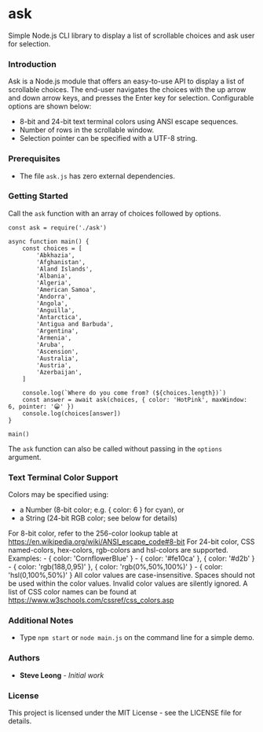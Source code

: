 # ask
Simple Node.js CLI library to display a list of scrollable choices and ask user for selection.

### Introduction
Ask is a Node.js module that offers an easy-to-use API to display a list of scrollable choices.
The end-user navigates the choices with the up arrow and down arrow keys, and presses the Enter
key for selection. Configurable options are shown below:
- 8-bit and 24-bit text terminal colors using ANSI escape sequences.
- Number of rows in the scrollable window.
- Selection pointer can be specified with a UTF-8 string.

### Prerequisites
- The file `ask.js` has zero external dependencies.

### Getting Started
Call the `ask` function with an array of choices followed by options.
```
const ask = require('./ask')

async function main() {
    const choices = [
        'Abkhazia',
        'Afghanistan',
        'Aland Islands',
        'Albania',
        'Algeria',
        'American Samoa',
        'Andorra',
        'Angola',
        'Anguilla',
        'Antarctica',
        'Antigua and Barbuda',
        'Argentina',
        'Armenia',
        'Aruba',
        'Ascension',
        'Australia',
        'Austria',
        'Azerbaijan',
    ]

    console.log(`Where do you come from? (${choices.length})`)
    const answer = await ask(choices, { color: 'HotPink', maxWindow: 6, pointer: '😀' })
    console.log(choices[answer])
}

main()
```

The `ask` function can also be called without passing in the `options` argument.

### Text Terminal Color Support
Colors may be specified using:
- a Number (8-bit color; e.g. { color: 6 } for cyan), or
- a String (24-bit RGB color; see below for details)

For 8-bit color, refer to the 256-color lookup table at
  https://en.wikipedia.org/wiki/ANSI_escape_code#8-bit
For 24-bit color, CSS named-colors, hex-colors, rgb-colors and hsl-colors are supported.
  Examples: - { color: 'CornflowerBlue' }
            - { color: '#fe10ca' }, { color: '#d2b' }
            - { color: 'rgb(188,0,95)' }, { color: 'rgb(0%,50%,100%)' }
            - { color: 'hsl(0,100%,50%)' }
All color values are case-insensitive.
Spaces should not be used within the color values.
Invalid color values are silently ignored.
A list of CSS color names can be found at
  https://www.w3schools.com/cssref/css_colors.asp

### Additional Notes
- Type `npm start` or `node main.js` on the command line for a simple demo.

### Authors
* **Steve Leong** - *Initial work*

### License
This project is licensed under the MIT License - see the LICENSE file for details.
